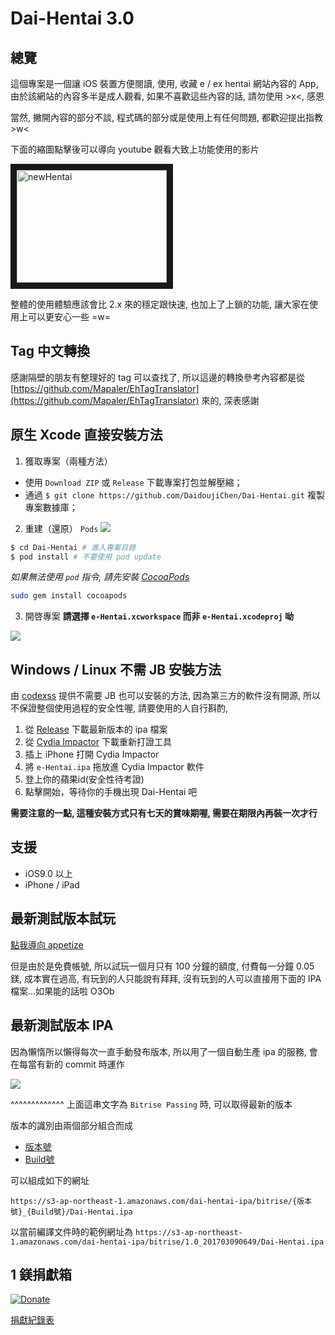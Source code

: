 # Dai-Hentai 3.0

## 總覽
這個專案是一個讓 iOS 裝置方便閱讀, 使用, 收藏 e / ex hentai 網站內容的 App, 由於該網站的內容多半是成人觀看, 如果不喜歡這些內容的話, 請勿使用 >x<, 感恩

當然, 撇開內容的部分不談, 程式碼的部分或是使用上有任何問題, 都歡迎提出指教 >w<

下面的縮圖點擊後可以導向 youtube 觀看大致上功能使用的影片

<a href="http://www.youtube.com/watch?feature=player_embedded&v=DqkIxhpzP9s
" target="_blank"><img src="http://img.youtube.com/vi/DqkIxhpzP9s/0.jpg" 
alt="newHentai" width="240" height="180" border="10" /></a>

整體的使用體驗應該會比 2.x 來的穩定跟快速, 也加上了上鎖的功能, 讓大家在使用上可以更安心一些 =w=

## Tag 中文轉換
感謝隔壁的朋友有整理好的 tag 可以查找了, 所以這邊的轉換參考內容都是從 [https://github.com/Mapaler/EhTagTranslator](https://github.com/Mapaler/EhTagTranslator) 來的, 深表感謝

## 原生 Xcode 直接安裝方法
1. 獲取專案（兩種方法）

 - 使用 `Download ZIP` 或 `Release` 下載專案打包並解壓縮；
 - 通過 `$ git clone https://github.com/DaidoujiChen/Dai-Hentai.git` 複製專案數據庫；
 
2. 重建（還原） `Pods`
  ![](https://s3-ap-northeast-1.amazonaws.com/daidoujiminecraft/Daidouji/%E8%9E%A2%E5%B9%95%E5%BF%AB%E7%85%A7+2016-12-07+%E4%B8%8A%E5%8D%8810.27.08.png)

 ```bash
 $ cd Dai-Hentai # 進入專案目錄
 $ pod install # 不要使用 pod update
```

 *如果無法使用 `pod` 指令, 請先安裝 [CocoaPods](https://cocoapods.org/)*

 ```bash
 sudo gem install cocoapods
```
3. 開啓專案
  **請選擇 `e-Hentai.xcworkspace` 而非 `e-Hentai.xcodeproj` 呦**

  ![](https://s3-ap-northeast-1.amazonaws.com/daidoujiminecraft/Daidouji/%E8%9E%A2%E5%B9%95%E5%BF%AB%E7%85%A7+2016-10-22+%E4%B8%8B%E5%8D%8810.26.35.png)
  
## Windows / Linux 不需 JB 安裝方法
由 [codexss](https://github.com/codexss) 提供不需要 JB 也可以安裝的方法, 因為第三方的軟件沒有開源, 所以不保證整個使用過程的安全性喔, 請要使用的人自行斟酌,

1. 從 [Release](https://github.com/DaidoujiChen/Dai-Hentai/releases) 下載最新版本的 ipa 檔案
2. 從 [Cydia Impactor](http://www.cydiaimpactor.com/) 下載重新打證工具
3. 插上 iPhone 打開 Cydia Impactor 
4. 將 `e-Hentai.ipa` 拖放進 Cydia Impactor 軟件
5. 登上你的蘋果id(安全性待考證)
6. 點擊開始，等待你的手機出現 Dai-Hentai 吧

**需要注意的一點, 這種安裝方式只有七天的賞味期喔, 需要在期限內再裝一次才行**

## 支援
- iOS9.0 以上
- iPhone / iPad

## 最新測試版本試玩

[點我導向 appetize](https://appetize.io/embed/qk23vcyrmbtecy7n12h6118wa4?device=iphone7&scale=100&orientation=portrait&osVersion=10.0&deviceColor=white)

但是由於是免費帳號, 所以試玩一個月只有 100 分鐘的額度, 付費每一分鐘 0.05 鎂, 成本實在過高, 有玩到的人只能說有拜拜, 沒有玩到的人可以直接用下面的 IPA 檔案...如果能的話啦 O3Ob

## 最新測試版本 IPA

因為懶惰所以懶得每次一直手動發布版本, 所以用了一個自動生產 ipa 的服務, 會在每當有新的 commit 時運作

![](https://www.bitrise.io/app/446db4b9b316a724.svg?token=I0YMFQ8S5i30cN95ZVgvhw&branch=3.0_master)

^^^^^^^^^^^^^ 上面這串文字為 `Bitrise Passing` 時, 可以取得最新的版本

版本的識別由兩個部分組合而成
  * [版本號](https://github.com/DaidoujiChen/Dai-Hentai/blob/3.0_master/Dai-Hentai/Info.plist#L18)
  * [Build號](https://github.com/DaidoujiChen/Dai-Hentai/blob/3.0_master/Dai-Hentai/Info.plist#L20)

可以組成如下的網址

```
https://s3-ap-northeast-1.amazonaws.com/dai-hentai-ipa/bitrise/{版本號}_{Build號}/Dai-Hentai.ipa
```

以當前編譯文件時的範例網址為 `https://s3-ap-northeast-1.amazonaws.com/dai-hentai-ipa/bitrise/1.0_201703090649/Dai-Hentai.ipa`

## 1 鎂捐獻箱
[![Donate](https://img.shields.io/badge/Donate-PayPal-green.svg)](https://www.paypal.com/cgi-bin/webscr?cmd=_s-xclick&hosted_button_id=N86FK92G3V4BS)
<img alt="" border="0" src="https://www.paypalobjects.com/zh_TW/i/scr/pixel.gif" width="1" height="1">

[捐獻紀錄表](https://docs.google.com/spreadsheets/d/17eY6Hi2Ol-tbb3pL11yRoAg6SeNKa-plj4VJvSuPQY8/edit#gid=0)
